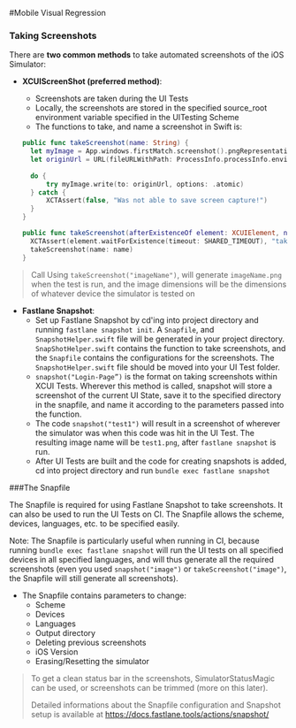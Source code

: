 #Mobile Visual Regression
### Taking Screenshots
There are **two common methods** to take automated screenshots of the iOS Simulator:

- **XCUIScreenShot (preferred method)**:
  - Screenshots are taken during the UI Tests
  - Locally, the screenshots are stored in the specified source_root environment variable specified in the UITesting Scheme
  - The functions to take, and name a screenshot in Swift is: 

  ```swift
  public func takeScreenshot(name: String) {
    let myImage = App.windows.firstMatch.screenshot().pngRepresentation
    let originUrl = URL(fileURLWithPath: ProcessInfo.processInfo.environment["source_root"]!).appendingPathComponent("\(name).png")
    
    do {
        try myImage.write(to: originUrl, options: .atomic)
    } catch {
        XCTAssert(false, "Was not able to save screen capture!")
    }
  }

  public func takeScreenshot(afterExistenceOf element: XCUIElement, name: String) {
    XCTAssert(element.waitForExistence(timeout: SHARED_TIMEOUT), "takeScreenshot: timed out waiting for element to exist!")
    takeScreenshot(name: name)
  }
  ```


> Call Using `takeScreenshot("imageName")`, will generate `imageName.png` when the test is run, and the image dimensions will be the dimensions of whatever device the simulator is tested on



- **Fastlane Snapshot**:
	- Set up Fastlane Snapshot by cd'ing into project directory and running `fastlane snapshot init`. A `Snapfile`, and `SnapshotHelper.swift` file will be generated in your project directory. `SnapShotHelper.swift` contains the function to take screenshots, and the `Snapfile` contains the configurations for the screenshots. The `SnapshotHelper.swift` file should be moved into your UI Test folder.
	- `snapshot("Login-Page”)` is the format on taking screenshots within XCUI Tests. Wherever this method is called, snapshot will store a screenshot of the current UI State, save it to the specified directory in the snapfile, and name it according to the parameters passed into the function.
	- The code `snapshot("test1")` will result in a screenshot of wherever the simulator was when this code was hit in the UI Test. The resulting image name will be `test1.png`, after `fastlane snapshot` is run.
	- After UI Tests are built and the code for creating snapshots is added, cd into project directory and run ```bundle exec fastlane snapshot```



###The Snapfile

The Snapfile is required for using Fastlane Snapshot to take screenshots. It can also be used to run the UI Tests on CI. The Snapfile allows the scheme, devices, languages, etc. to be specified easily. 

Note: The Snapfile is particularly useful when running in CI, because running `bundle exec fastlane snapshot` will run the UI tests on all specified devices in all specified languages, and will thus generate all the required screenshots (even you used `snapshot("image")` or `takeScreenshot("image")`, the Snapfile will still generate all screenshots).

- The Snapfile contains parameters to change:
	- Scheme
	- Devices
	- Languages
	- Output directory
	- Deleting previous screenshots
	- iOS Version
	- Erasing/Resetting the simulator


>To get a clean status bar in the screenshots, SimulatorStatusMagic can be used, or screenshots can be trimmed (more on this later).
>
>Detailed informations about the Snapfile configuration and Snapshot setup is available at <https://docs.fastlane.tools/actions/snapshot/>
